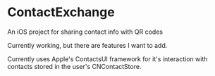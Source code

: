 # ContactExchange
An iOS project for sharing contact info with QR codes


Currently working, but there are features I want to add.


Currently uses Apple's ContactsUI framework for it's interaction with contacts stored in the user's CNContactStore.
